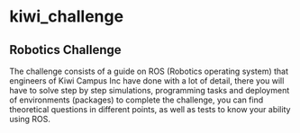 # kiwi_challenge
## Robotics Challenge

The challenge consists of a guide on ROS (Robotics operating system) that engineers of Kiwi Campus Inc have done with a lot of detail, there you will have to solve step by step simulations, programming tasks and deployment of environments (packages) to complete the challenge, you can find theoretical questions in different points, as well as tests to know your ability using ROS.